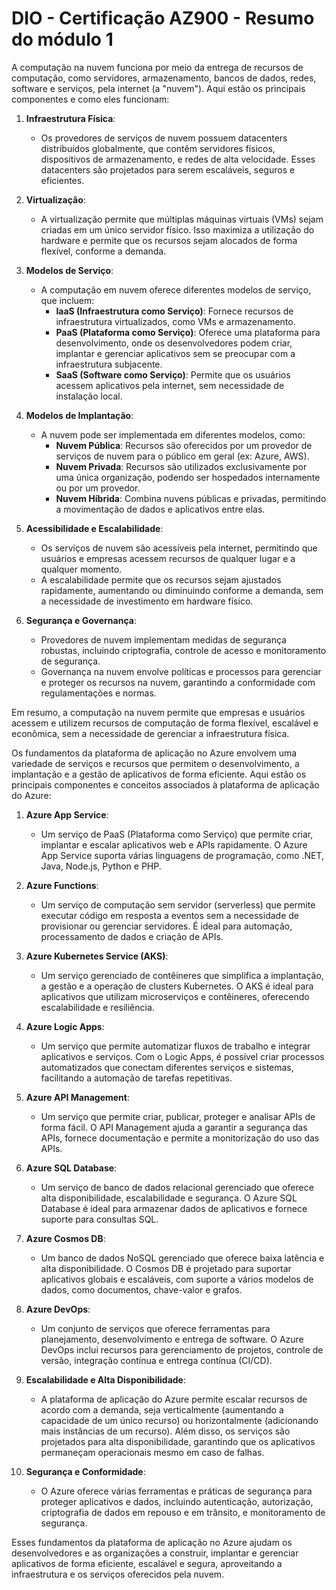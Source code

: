 # DIO - Certificação AZ900 - Resumo do módulo 1

A computação na nuvem funciona por meio da entrega de recursos de computação, como servidores, armazenamento, bancos de dados, redes, software e serviços, pela internet (a "nuvem"). Aqui estão os principais componentes e como eles funcionam:

1. **Infraestrutura Física**: 
   - Os provedores de serviços de nuvem possuem datacenters distribuídos globalmente, que contêm servidores físicos, dispositivos de armazenamento, e redes de alta velocidade. Esses datacenters são projetados para serem escaláveis, seguros e eficientes.

2. **Virtualização**:
   - A virtualização permite que múltiplas máquinas virtuais (VMs) sejam criadas em um único servidor físico. Isso maximiza a utilização do hardware e permite que os recursos sejam alocados de forma flexível, conforme a demanda.

3. **Modelos de Serviço**:
   - A computação em nuvem oferece diferentes modelos de serviço, que incluem:
     - **IaaS (Infraestrutura como Serviço)**: Fornece recursos de infraestrutura virtualizados, como VMs e armazenamento.
     - **PaaS (Plataforma como Serviço)**: Oferece uma plataforma para desenvolvimento, onde os desenvolvedores podem criar, implantar e gerenciar aplicativos sem se preocupar com a infraestrutura subjacente.
     - **SaaS (Software como Serviço)**: Permite que os usuários acessem aplicativos pela internet, sem necessidade de instalação local.

4. **Modelos de Implantação**:
   - A nuvem pode ser implementada em diferentes modelos, como:
     - **Nuvem Pública**: Recursos são oferecidos por um provedor de serviços de nuvem para o público em geral (ex: Azure, AWS).
     - **Nuvem Privada**: Recursos são utilizados exclusivamente por uma única organização, podendo ser hospedados internamente ou por um provedor.
     - **Nuvem Híbrida**: Combina nuvens públicas e privadas, permitindo a movimentação de dados e aplicativos entre elas.

5. **Acessibilidade e Escalabilidade**:
   - Os serviços de nuvem são acessíveis pela internet, permitindo que usuários e empresas acessem recursos de qualquer lugar e a qualquer momento.
   - A escalabilidade permite que os recursos sejam ajustados rapidamente, aumentando ou diminuindo conforme a demanda, sem a necessidade de investimento em hardware físico.

6. **Segurança e Governança**:
   - Provedores de nuvem implementam medidas de segurança robustas, incluindo criptografia, controle de acesso e monitoramento de segurança.
   - Governança na nuvem envolve políticas e processos para gerenciar e proteger os recursos na nuvem, garantindo a conformidade com regulamentações e normas.

Em resumo, a computação na nuvem permite que empresas e usuários acessem e utilizem recursos de computação de forma flexível, escalável e econômica, sem a necessidade de gerenciar a infraestrutura física.



Os fundamentos da plataforma de aplicação no Azure envolvem uma variedade de serviços e recursos que permitem o desenvolvimento, a implantação e a gestão de aplicativos de forma eficiente. Aqui estão os principais componentes e conceitos associados à plataforma de aplicação do Azure:

1. **Azure App Service**:
   - Um serviço de PaaS (Plataforma como Serviço) que permite criar, implantar e escalar aplicativos web e APIs rapidamente. O Azure App Service suporta várias linguagens de programação, como .NET, Java, Node.js, Python e PHP.

2. **Azure Functions**:
   - Um serviço de computação sem servidor (serverless) que permite executar código em resposta a eventos sem a necessidade de provisionar ou gerenciar servidores. É ideal para automação, processamento de dados e criação de APIs.

3. **Azure Kubernetes Service (AKS)**:
   - Um serviço gerenciado de contêineres que simplifica a implantação, a gestão e a operação de clusters Kubernetes. O AKS é ideal para aplicativos que utilizam microserviços e contêineres, oferecendo escalabilidade e resiliência.

4. **Azure Logic Apps**:
   - Um serviço que permite automatizar fluxos de trabalho e integrar aplicativos e serviços. Com o Logic Apps, é possível criar processos automatizados que conectam diferentes serviços e sistemas, facilitando a automação de tarefas repetitivas.

5. **Azure API Management**:
   - Um serviço que permite criar, publicar, proteger e analisar APIs de forma fácil. O API Management ajuda a garantir a segurança das APIs, fornece documentação e permite a monitorização do uso das APIs.

6. **Azure SQL Database**:
   - Um serviço de banco de dados relacional gerenciado que oferece alta disponibilidade, escalabilidade e segurança. O Azure SQL Database é ideal para armazenar dados de aplicativos e fornece suporte para consultas SQL.

7. **Azure Cosmos DB**:
   - Um banco de dados NoSQL gerenciado que oferece baixa latência e alta disponibilidade. O Cosmos DB é projetado para suportar aplicativos globais e escaláveis, com suporte a vários modelos de dados, como documentos, chave-valor e grafos.

8. **Azure DevOps**:
   - Um conjunto de serviços que oferece ferramentas para planejamento, desenvolvimento e entrega de software. O Azure DevOps inclui recursos para gerenciamento de projetos, controle de versão, integração contínua e entrega contínua (CI/CD).

9. **Escalabilidade e Alta Disponibilidade**:
   - A plataforma de aplicação do Azure permite escalar recursos de acordo com a demanda, seja verticalmente (aumentando a capacidade de um único recurso) ou horizontalmente (adicionando mais instâncias de um recurso). Além disso, os serviços são projetados para alta disponibilidade, garantindo que os aplicativos permaneçam operacionais mesmo em caso de falhas.

10. **Segurança e Conformidade**:
    - O Azure oferece várias ferramentas e práticas de segurança para proteger aplicativos e dados, incluindo autenticação, autorização, criptografia de dados em repouso e em trânsito, e monitoramento de segurança.

Esses fundamentos da plataforma de aplicação no Azure ajudam os desenvolvedores e as organizações a construir, implantar e gerenciar aplicativos de forma eficiente, escalável e segura, aproveitando a infraestrutura e os serviços oferecidos pela nuvem.

